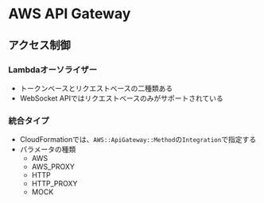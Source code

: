 # AWS API Gateway
## アクセス制御
### Lambdaオーソライザー
- トークンベースとリクエストベースの二種類ある
- WebSocket APIではリクエストベースのみがサポートされている

### 統合タイプ
- CloudFormationでは、`AWS::ApiGateway::Method`の`Integration`で指定する
- パラメータの種類
  - AWS
  - AWS_PROXY
  - HTTP
  - HTTP_PROXY
  - MOCK